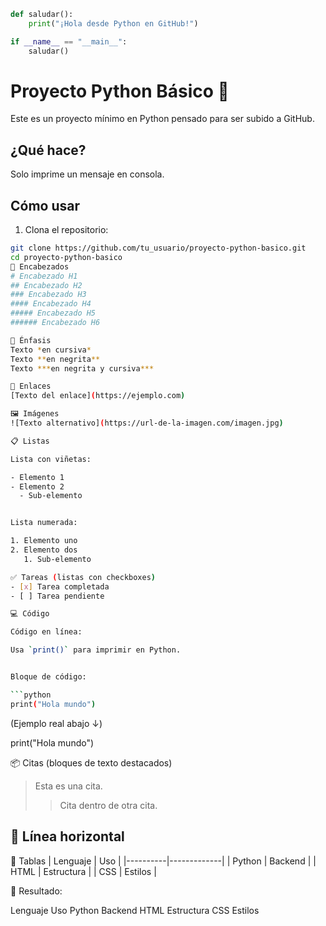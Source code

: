 ```python
def saludar():
    print("¡Hola desde Python en GitHub!")

if __name__ == "__main__":
    saludar()
```
# Proyecto Python Básico 🐍

Este es un proyecto mínimo en Python pensado para ser subido a GitHub.

## ¿Qué hace?

Solo imprime un mensaje en consola.

## Cómo usar

1. Clona el repositorio:
```bash
git clone https://github.com/tu_usuario/proyecto-python-basico.git
cd proyecto-python-basico
📝 Encabezados
# Encabezado H1
## Encabezado H2
### Encabezado H3
#### Encabezado H4
##### Encabezado H5
###### Encabezado H6

📌 Énfasis
Texto *en cursiva*
Texto **en negrita**
Texto ***en negrita y cursiva***

🔗 Enlaces
[Texto del enlace](https://ejemplo.com)

🖼️ Imágenes
![Texto alternativo](https://url-de-la-imagen.com/imagen.jpg)

📋 Listas

Lista con viñetas:

- Elemento 1
- Elemento 2
  - Sub-elemento


Lista numerada:

1. Elemento uno
2. Elemento dos
   1. Sub-elemento

✅ Tareas (listas con checkboxes)
- [x] Tarea completada
- [ ] Tarea pendiente

💻 Código

Código en línea:

Usa `print()` para imprimir en Python.


Bloque de código:

```python
print("Hola mundo")
```

(Ejemplo real abajo ↓)

print("Hola mundo")

📦 Citas (bloques de texto destacados)
> Esta es una cita.
>> Cita dentro de otra cita.

📏 Línea horizontal
---

📑 Tablas
| Lenguaje | Uso         |
|----------|-------------|
| Python   | Backend     |
| HTML     | Estructura  |
| CSS      | Estilos     |


🔽 Resultado:

Lenguaje	Uso
Python	Backend
HTML	Estructura
CSS	Estilos
